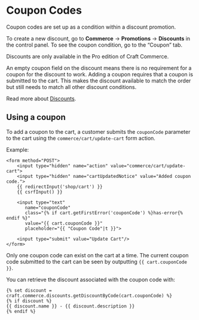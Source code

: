 # Coupon Codes

Coupon codes are set up as a condition within a discount promotion.

To create a new discount, go to **Commerce** → **Promotions** → **Discounts** in the control panel.
To see the coupon condition, go to the “Coupon” tab.

Discounts are only available in the Pro edition of Craft Commerce.

An empty coupon field on the discount means there is no requirement for a coupon
for the discount to work. Adding a coupon requires that a coupon is submitted to
the cart. This makes the discount available to match the order but still needs to match all other discount conditions.

Read more about [Discounts](discounts.md).

## Using a coupon

To add a coupon to the cart, a customer submits the `couponCode` parameter to the cart using the `commerce/cart/update-cart` form action.

Example:

```twig
<form method="POST">
    <input type="hidden" name="action" value="commerce/cart/update-cart">
    <input type="hidden" name="cartUpdatedNotice" value="Added coupon code.">
    {{ redirectInput('shop/cart') }}
    {{ csrfInput() }}

    <input type="text"
       name="couponCode"
       class="{% if cart.getFirstError('couponCode') %}has-error{% endif %}"
       value="{{ cart.couponCode }}"
       placeholder="{{ "Coupon Code"|t }}">

    <input type="submit" value="Update Cart"/>
</form>
```

Only one coupon code can exist on the cart at a time. The current coupon code
submitted to the cart can be seen by outputting `{{ cart.couponCode }}`.

You can retrieve the discount associated with the coupon code with:

```twig
{% set discount = craft.commerce.discounts.getDiscountByCode(cart.couponCode) %}
{% if discount %}
{{ discount.name }} - {{ discount.description }}
{% endif %}
```






